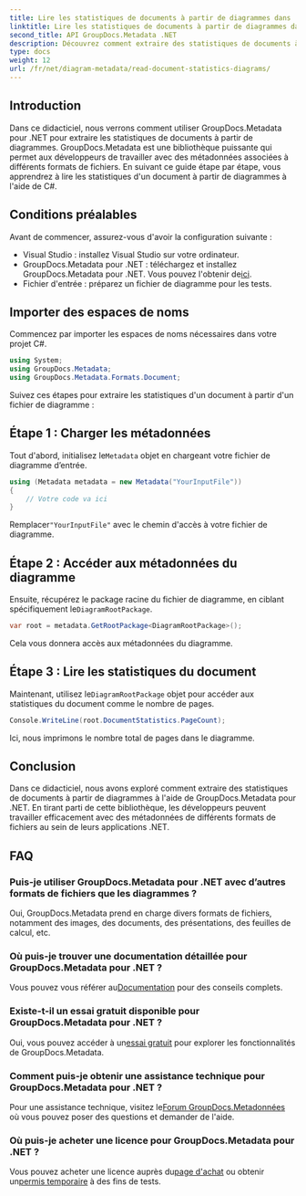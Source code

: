```yaml
---
title: Lire les statistiques de documents à partir de diagrammes dans .NET
linktitle: Lire les statistiques de documents à partir de diagrammes dans .NET
second_title: API GroupDocs.Metadata .NET
description: Découvrez comment extraire des statistiques de documents à partir de diagrammes dans .NET à l'aide de GroupDocs.Metadata, une puissante bibliothèque de manipulation de métadonnées.
type: docs
weight: 12
url: /fr/net/diagram-metadata/read-document-statistics-diagrams/
---
```

## Introduction
Dans ce didacticiel, nous verrons comment utiliser GroupDocs.Metadata pour .NET pour extraire les statistiques de documents à partir de diagrammes. GroupDocs.Metadata est une bibliothèque puissante qui permet aux développeurs de travailler avec des métadonnées associées à différents formats de fichiers. En suivant ce guide étape par étape, vous apprendrez à lire les statistiques d'un document à partir de diagrammes à l'aide de C#.
## Conditions préalables
Avant de commencer, assurez-vous d'avoir la configuration suivante :
- Visual Studio : installez Visual Studio sur votre ordinateur.
-  GroupDocs.Metadata pour .NET : téléchargez et installez GroupDocs.Metadata pour .NET. Vous pouvez l'obtenir de[ici](https://releases.groupdocs.com/metadata/net/).
- Fichier d'entrée : préparez un fichier de diagramme pour les tests.

## Importer des espaces de noms
Commencez par importer les espaces de noms nécessaires dans votre projet C#.
```csharp
using System;
using GroupDocs.Metadata;
using GroupDocs.Metadata.Formats.Document;
```

Suivez ces étapes pour extraire les statistiques d'un document à partir d'un fichier de diagramme :
## Étape 1 : Charger les métadonnées
 Tout d'abord, initialisez le`Metadata` objet en chargeant votre fichier de diagramme d’entrée.
```csharp
using (Metadata metadata = new Metadata("YourInputFile"))
{
    // Votre code va ici
}
```
 Remplacer`"YourInputFile"` avec le chemin d'accès à votre fichier de diagramme.
## Étape 2 : Accéder aux métadonnées du diagramme
 Ensuite, récupérez le package racine du fichier de diagramme, en ciblant spécifiquement le`DiagramRootPackage`.
```csharp
var root = metadata.GetRootPackage<DiagramRootPackage>();
```
Cela vous donnera accès aux métadonnées du diagramme.
## Étape 3 : Lire les statistiques du document
 Maintenant, utilisez le`DiagramRootPackage` objet pour accéder aux statistiques du document comme le nombre de pages.
```csharp
Console.WriteLine(root.DocumentStatistics.PageCount);
```
Ici, nous imprimons le nombre total de pages dans le diagramme.

## Conclusion
Dans ce didacticiel, nous avons exploré comment extraire des statistiques de documents à partir de diagrammes à l'aide de GroupDocs.Metadata pour .NET. En tirant parti de cette bibliothèque, les développeurs peuvent travailler efficacement avec des métadonnées de différents formats de fichiers au sein de leurs applications .NET.

## FAQ
### Puis-je utiliser GroupDocs.Metadata pour .NET avec d’autres formats de fichiers que les diagrammes ?
Oui, GroupDocs.Metadata prend en charge divers formats de fichiers, notamment des images, des documents, des présentations, des feuilles de calcul, etc.
### Où puis-je trouver une documentation détaillée pour GroupDocs.Metadata pour .NET ?
 Vous pouvez vous référer au[Documentation](https://reference.groupdocs.com/metadata/net/) pour des conseils complets.
### Existe-t-il un essai gratuit disponible pour GroupDocs.Metadata pour .NET ?
 Oui, vous pouvez accéder à un[essai gratuit](https://releases.groupdocs.com/) pour explorer les fonctionnalités de GroupDocs.Metadata.
### Comment puis-je obtenir une assistance technique pour GroupDocs.Metadata pour .NET ?
 Pour une assistance technique, visitez le[Forum GroupDocs.Metadonnées](https://forum.groupdocs.com/c/metadata/14) où vous pouvez poser des questions et demander de l'aide.
### Où puis-je acheter une licence pour GroupDocs.Metadata pour .NET ?
 Vous pouvez acheter une licence auprès du[page d'achat](https://purchase.groupdocs.com/buy) ou obtenir un[permis temporaire](https://purchase.groupdocs.com/temporary-license/) à des fins de tests.